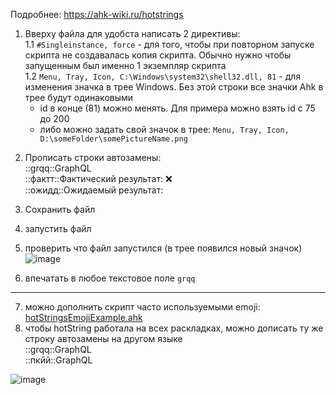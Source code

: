 Подробнее: https://ahk-wiki.ru/hotstrings


1. Вверху файла для удобста написать 2 директивы: <br>
1.1 `#Singleinstance, force` - для того, чтобы при повторном запуске скрипта не создавалась копия скрипта. Обычно нужно чтобы запущенным был именно 1 экземпляр скрипта<br>
1.2 `Menu, Tray, Icon, C:\Windows\system32\shell32.dll, 81` - для изменения значка в трее Windows. Без этой строки все значки Ahk в трее будут одинаковыми
    - id в конце (81) можно менять. Для примера можно взять id с 75 до 200
    - либо можно задать свой значок в трее: `Menu, Tray, Icon,  D:\someFolder\somePictureName.png`

<!-- ![image](https://github.com/gggittt/autoHotKeyAHK/assets/69504430/c56544fa-8578-428f-bbf9-2c1c67bc6b5e) -->

2. Прописать строки автозамены: <br>
::grqq::GraphQL  <br>
::фактт::Фактический результат:  ❌<br>
::ожидд::Ожидаемый результат:<br>

3. Сохранить файл
4. запустить файл
5. проверить что файл запустился (в трее появился новый значок)
   ![image](https://github.com/gggittt/autoHotKeyAHK/assets/69504430/06b79eaf-75f0-4d0b-b2c6-2cb44f340112)
6. впечатать в любое текстовое поле `grqq`

---

7. можно дополнить скрипт часто используемыми emoji: [hotStringsEmojiExample.ahk](https://github.com/gggittt/autoHotKeyAHK/blob/main/hotStringsEmojiExample.ahk)
8. чтобы hotString работала на всех раскладках, можно дописать ту же строку автозамены на другом языке <br>
::grqq::GraphQL  <br>
::пкйй::GraphQL <br>

![image](https://github.com/gggittt/autoHotKeyAHK/assets/69504430/15eb43be-083e-4c5f-bd1b-eb77ac3d7595)
